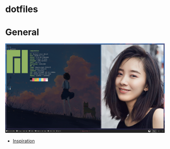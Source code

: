 # dotfiles

# General

![](screenshots/1.png)

  - [Inspiration](https://www.youtube.com/watch?v=Jn0nibjObqg)
